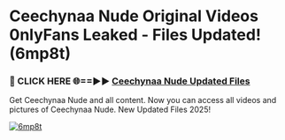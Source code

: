 # Ceechynaa Nude Original Videos 0nlyFans Leaked - Files Updated! (6mp8t)

<h3>🔴 CLICK HERE 🌐==►► <a href="https://tinyurl.com/52m3yx9h" rel="nofollow">Ceechynaa Nude Updated Files</a></h3>

Get Ceechynaa Nude and all content. Now you can access all videos and pictures of Ceechynaa Nude. New Updated Files 2025!

[![6mp8t](https://i.imgur.com/TnHtlc8.gif)](https://tinyurl.com/52m3yx9h)
